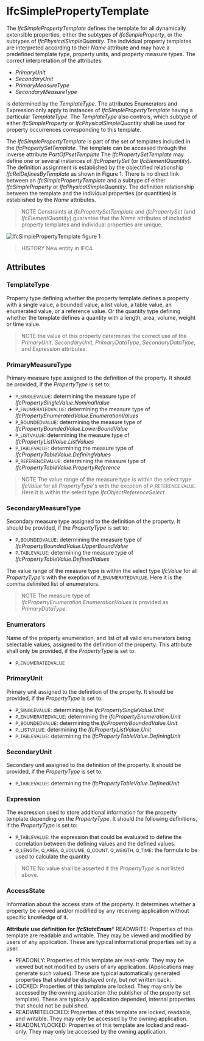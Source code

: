 # IfcSimplePropertyTemplate

The _IfcSimplePropertyTemplate_ defines the template for all dynamically extensible properties, either the subtypes of _IfcSimpleProperty_, or the subtypes of _IfcPhysicalSimpleQuantity_. The individual property templates are interpreted according to their _Name_ attribute and may have a predefined template type, property units, and property measure types. The correct interpretation of the attributes:

* _PrimaryUnit_
* _SecondaryUnit_
* _PrimaryMeasureType_
* _SecondaryMeasureType_

is determined by the _TemplateType_. The attributes Enumerators and Expression only apply to instances of _IfcSimplePropertyTemplate_ having a particular _TemplateType_. The _TemplateType_ also controls, which subtype of either _IfcSimpleProperty_ or _IfcPhysicalSimpleQuantity_ shall be used for property occurrences corresponding to this template.

The _IfcSimplePropertyTemplate_ is part of the set of templates included in the _IfcPropertySetTemplate_. The template can be accessed through the inverse attribute _PartOfPsetTemplate_ The _IfcPropertySetTemplate_ may define one or several instances of _IfcPropertySet_ (or _IfcElementQuantity_). The definition assignment is established by the objectified relationship _IfcRelDefinesByTemplate_ as shown in Figure 1. There is no direct link between an _IfcSimplePropertyTemplate_ and a subtype of either _IfcSimpleProperty_ or _IfcPhysicalSimpleQuantity_. The definition relationship between the template and the individual properties (or quantities) is established by the _Name_ attributes.

> NOTE  Constraints at _IfcPropertySetTemplate_ and _IfcPropertySet_ (and _IfcElementQuantity_) guarantee that the _Name_ attributes of included property templates and individual properties are unique.

![IfcSimplePropertyTemplate figure 1](../../../../figures/ifcsimplepropertytemplate_fig-1.png "Figure 1 &mdash; Property template relationships")

> HISTORY  New entity in IFC4.

## Attributes

### TemplateType
Property type defining whether the property template defines a property with a single value, a bounded value, a list value, a table value, an enumerated value, or a reference value. Or the quantity type defining whether the template defines a quantity with a length, area, volume, weight or time value.
> NOTE  the value of this property determines the correct use of the _PrimaryUnit_, _SecondaryUnit_, _PrimaryDataType_, _SecondaryDataType_, and _Expression_ attributes.

### PrimaryMeasureType
Primary measure type assigned to the definition of the property. It should be provided, if the _PropertyType_ is set to:
* <small>P_SINGLEVALUE</small>: determining the measure type of _IfcPropertySingleValue.NominalValue_
* <small>P_ENUMERATEDVALUE</small>: determining the measure type of _IfcPropertyEnumeratedValue.EnumerationValues_
* <small>P_BOUNDEDVALUE</small>: determining the measure type of _IfcPropertyBoundedValue.LowerBoundValue_
* <small>P_LISTVALUE</small>: determining the measure type of _IfcPropertyListValue.ListValues_
* <small>P_TABLEVALUE</small>: determining the measure type of _IfcPropertyTableValue.DefiningValues_
* <small>P_REFERENCEVALUE</small>: determining the measure type of _IfcPropertyTableValue.PropertyReference_

> NOTE  The value range of the measure type is within the select type _IfcValue_ for all _PropertyType_'s with the exeption of <small>P_REFERENCEVALUE</small>. Here it is within the select type _IfcObjectReferenceSelect_.

### SecondaryMeasureType
Secondary measure type assigned to the definition of the property. It should be provided, if the _PropertyType_ is set to:
* <small>P_BOUNDEDVALUE</small>: determining the measure type of _IfcPropertyBoundedValue.UpperBoundValue_
* <small>P_TABLEVALUE</small>: determining the measure type of _IfcPropertyTableValue.DefinedValues_


The value range of the measure type is within the select type _IfcValue_  for all _PropertyType_'s with the exeption of <small>P_ENUMERATEDVALUE</small>. Here it is the comma delimited list of enumerators.
> NOTE  The measure type of _IfcPropertyEnumeration.EnumerationValues_ is provided as _PrimaryDataType_.

### Enumerators
Name of the property enumeration, and list of all valid enumerators being selectable values, assigned to the definition of the property.
This attribute shall only be provided, if the _PropertyType_ is set to:
* <small>P_ENUMERATEDVALUE</small>

### PrimaryUnit
Primary unit assigned to the definition of the property. It should be provided, if the _PropertyType_ is set to:
* <small>P_SINGLEVALUE</small>: determining the _IfcPropertySingleValue.Unit_
* <small>P_ENUMERATEDVALUE</small>: determining the _IfcPropertyEnumeration.Unit_
* <small>P_BOUNDEDVALUE</small>: determining the _IfcPropertyBoundedValue.Unit_
* <small>P_LISTVALUE</small>: determining the _IfcPropertyListValue.Unit_
* <small>P_TABLEVALUE</small>: determining the _IfcPropertyTableValue.DefiningUnit_

### SecondaryUnit
Secondary unit assigned to the definition of the property. It should be provided, if the _PropertyType_ is set to:
* <small>P_TABLEVALUE</small>: determining the _IfcPropertyTableValue.DefinedUnit_

### Expression
The expression used to store additional information for the property template depending on the _PropertyType_. It should the following definitions, if the _PropertyType_ is set to:
* <small>P_TABLEVALUE</small>: the expression that could be evaluated to define the correlation between the defining values and the defined values.
* <small>Q_LENGTH, Q_AREA, Q_VOLUME, Q_COUNT, Q_WEIGTH, Q_TIME</small>: the formula to be used to calculate the quantity

> NOTE  No value shall be asserted if the _PropertyType_ is not listed above.

### AccessState
Information about the access state of the property. It determines whether a property be viewed and/or modified by any receiving application without specific knowledge of it.

**Attribute use definition for _IfcStateEnum_*** READWRITE: Properties of this template are readable and writable. They may be viewed and modified by users of any application. These are typical informational properties set by a user.
* READONLY: Properties of this template are read-only. They may be viewed but not modified by users of any application. (Applications may generate such values). These are typical automatically generated properties that should be displayed only, but not written back.
* LOCKED: Properties of this template are locked. They may only be accessed by the owning application (the publisher of the property set template). These are typically application depended, internal properties that should not be published.
* READWRITELOCKED: Properties of this template are locked, readable, and writable. They may only be accessed by the owning application.
* READONLYLOCKED: Properties of this template are locked and read-only. They may only be accessed by the owning application.
